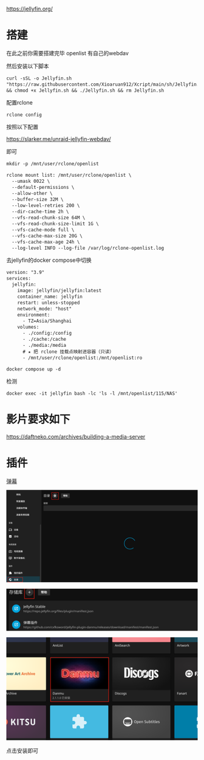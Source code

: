 https://jellyfin.org/

# 搭建

在此之前你需要搭建完毕 openlist 有自己的webdav

然后安装以下脚本

```
curl -sSL -o Jellyfin.sh "https://raw.githubusercontent.com/Xioaruan912/Xcript/main/sh/Jellyfin.sh" && chmod +x Jellyfin.sh && ./Jellyfin.sh && rm Jellyfin.sh
```

配置rclone

```
rclone config
```

按照以下配置

https://slarker.me/unraid-jellyfin-webdav/

即可

```
mkdir -p /mnt/user/rclone/openlist
```

```
rclone mount list: /mnt/user/rclone/openlist \
  --umask 0022 \
  --default-permissions \
  --allow-other \
  --buffer-size 32M \
  --low-level-retries 200 \
  --dir-cache-time 2h \
  --vfs-read-chunk-size 64M \
  --vfs-read-chunk-size-limit 1G \
  --vfs-cache-mode full \
  --vfs-cache-max-size 20G \
  --vfs-cache-max-age 24h \
  --log-level INFO --log-file /var/log/rclone-openlist.log	
```

去jellyfin的docker compose中切换

```
version: "3.9"
services:
  jellyfin:
    image: jellyfin/jellyfin:latest
    container_name: jellyfin
    restart: unless-stopped
    network_mode: "host"
    environment:
      - TZ=Asia/Shanghai
    volumes:
      - ./config:/config
      - ./cache:/cache
      - ./media:/media
      # ★ 把 rclone 挂载点映射进容器（只读）
      - /mnt/user/rclone/openlist:/mnt/openlist:ro

```

```
docker compose up -d
```

检测

```
docker exec -it jellyfin bash -lc 'ls -l /mnt/openlist/115/NAS'
```

# 影片要求如下

https://daftneko.com/archives/building-a-media-server

# 插件

[弹幕](https://github.com/cxfksword/jellyfin-plugin-danmu?tab=readme-ov-file)

![image-20250821120755404](https://raw.githubusercontent.com/Xioaruan912/pic/main/image-20250821120755404.png)

![image-20250821120803188](https://raw.githubusercontent.com/Xioaruan912/pic/main/image-20250821120803188.png)

![image-20250821120815200](https://raw.githubusercontent.com/Xioaruan912/pic/main/image-20250821120815200.png)

点击安装即可